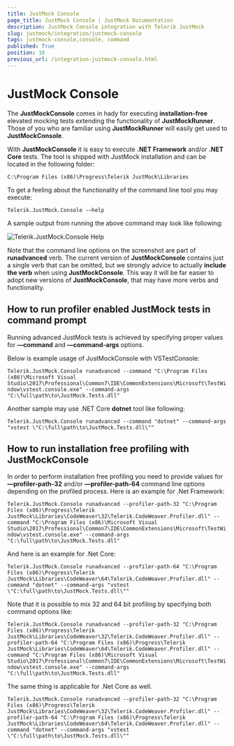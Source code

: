 ```yaml
---
title: JustMock Console
page_title: JustMock Console | JustMock Documentation
description: JustMock Console integration with Telerik JustMock
slug: justmock/integration/justmock-console
tags: justmock-console,console, command
published: True
position: 16
previous_url: /integration-justmock-console.html
---
```


# JustMock Console

The **JustMockConsole** comes in hady for executing **installation-free** elevated mocking tests extending the functionality of **JustMockRunner**. Those of you who are familiar using **JustMockRunner** will easily get used to **JustMockConsole**.

With **JustMockConsole** it is easy to execute **.NET Framework** and/or **.NET Core** tests. The tool is shipped with JustMock installation and can be located in the following folder:

```C:\Program Files (x86)\Progress\Telerik JustMock\Libraries```

To get a feeling about the functionality of the command line tool you may execute:

```Telerik.JustMock.Console -–help```

A sample output from running the above command may look like following:

![Telerik.JustMock.Console Help](images/JustMockConsoleHelp.png)


Note that the command line options on the screenshot are part of **runadvanced** verb. The current version of **JustMockConsole** contains just a single verb that can be omitted, but we strongly advice to actually **include the verb** when using **JustMockConsole**. This way it will be far easier to adopt new versions of **JustMockConsole**, that may have more verbs and functionality.

##  How to run profiler enabled JustMock tests in command prompt

Running advanced JustMock tests is achieved by specifying proper values for **—command** and **—command-args** options. 

Below is example usage of JustMockConsole with VSTestConsole:

```Telerik.JustMock.Console runadvanced --command "C:\Program Files (x86)\Microsoft Visual Studio\2017\Professional\Common7\IDE\CommonExtensions\Microsoft\TestWindow\vstest.console.exe" --command-args "C:\full\path\to\JustMock.Tests.dll"```

Another sample may use .NET Core **dotnet** tool like following:

```Telerik.JustMock.Console runadvanced --command "dotnet" --command-args "vstest \"C:\full\path\to\JustMock.Tests.dll\""```


##  How to run installation free profiling with JustMockConsole

In order to perform installation free profiling you need to provide values for **—profiler-path-32**  and/or **—profiler-path-64** command line options depending on the profiled process. Here is an example for .Net Framework:

```Telerik.JustMock.Console runadvanced --profiler-path-32 "C:\Program Files (x86)\Progress\Telerik JustMock\Libraries\CodeWeaver\32\Telerik.CodeWeaver.Profiler.dll" --command "C:\Program Files (x86)\Microsoft Visual Studio\2017\Professional\Common7\IDE\CommonExtensions\Microsoft\TestWindow\vstest.console.exe" --command-args "C:\full\path\to\JustMock.Tests.dll"```

And here is an example for .Net Core:

```Telerik.JustMock.Console runadvanced --profiler-path-64 "C:\Program Files (x86)\Progress\Telerik JustMock\Libraries\CodeWeaver\64\Telerik.CodeWeaver.Profiler.dll" --command "dotnet" --command-args "vstest \"C:\full\path\to\JustMock.Tests.dll\""```

Note that it is possible to mix 32 and 64 bit profiling by specifying both command options like:

```Telerik.JustMock.Console runadvanced --profiler-path-32 "C:\Program Files (x86)\Progress\Telerik JustMock\Libraries\CodeWeaver\32\Telerik.CodeWeaver.Profiler.dll" --profiler-path-64 "C:\Program Files (x86)\Progress\Telerik JustMock\Libraries\CodeWeaver\64\Telerik.CodeWeaver.Profiler.dll" --command "C:\Program Files (x86)\Microsoft Visual Studio\2017\Professional\Common7\IDE\CommonExtensions\Microsoft\TestWindow\vstest.console.exe" --command-args "C:\full\path\to\JustMock.Tests.dll"```

The same thing is applicable for .Net Core as well.

```Telerik.JustMock.Console runadvanced --profiler-path-32 "C:\Program Files (x86)\Progress\Telerik JustMock\Libraries\CodeWeaver\32\Telerik.CodeWeaver.Profiler.dll" --profiler-path-64 "C:\Program Files (x86)\Progress\Telerik JustMock\Libraries\CodeWeaver\64\Telerik.CodeWeaver.Profiler.dll" --command "dotnet" --command-args "vstest \"C:\full\path\to\JustMock.Tests.dll\""```
